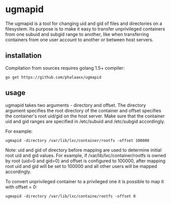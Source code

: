 ugmapid
===

The ugmapid is a tool for changing uid and gid of files and directories on a filesystem.
Its purpose is to make it easy to transfer unprivileged containers from one subuid and subgid range to another, like when transferring containers from one user account to another or between host servers.


installation
---

Compilation from sources requires golang 1.5+ compiler:

	go get https://github.com/phalaaxx/ugmapid


usage
---

ugmapid takes two arguments - directory and offset.
The directory argument specifies the root directory of the container and offset specifies the container's root uid/gid on the host server.
Make sure that the container uid and gid ranges are specified in /etc/subuid and /etc/subgid accordingly.

For example:

	ugmapid -directory /var/lib/lxc/container/rootfs -offset 100000

Note: uid and gid of directory before mapping are used to determine initial root uid and gid values.
For example, if /var/lib/lxc/container/rootfs is owned by root (uid=0 and gid=0) and offset is configured to 100000, after mapping root uid and gid will be set to 100000 and all other users will be mapped accordingly.

To convert unprivileged container to a privileged one it is possible to map it with offset = 0:

	ugmapid -directory /var/lib/lxc/containe/rootfs -offset 0
